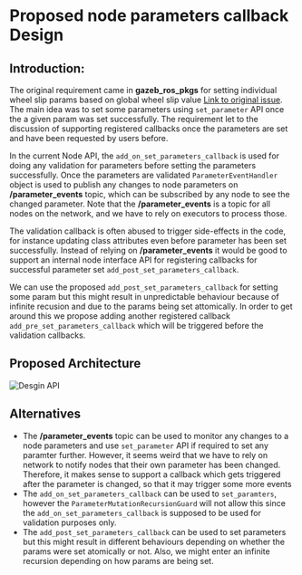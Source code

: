 # Proposed node parameters callback Design

## Introduction:

 The original requirement came in **gazeb_ros_pkgs** for setting individual wheel slip params based on global wheel slip value [Link to original issue](https://github.com/ros-simulation/gazebo_ros_pkgs/pull/1365). The main idea was to set some parameters using ```set_parameter``` API once the a given param was set successfully. The requirement let to the discussion of supporting registered callbacks once the parameters are set and have been requested by users before. 

In the current Node API, the ```add_on_set_parameters_callback``` is used for doing any validation for parameters before setting the parameters successfully. Once the parameters are validated ```ParameterEventHandler``` object is used to publish any changes to node parameters on **/parameter_events** topic, which can be subscribed by any node to see the changed parameter. Note that the **/parameter_events** is a topic for all nodes on the network, and we have to rely on executors to process those.

 The validation callback is often abused to trigger side-effects in the code, for instance updating class attributes even before parameter has been set successfully. Instead of relying on **/parameter_events** it would be good to support an internal node interface API for registering callbacks for successful parameter set ```add_post_set_parameters_callback```.

 We can use the proposed ```add_post_set_parameters_callback``` for setting some param but this might result in unpredictable behaviour because of infinite recusion and due to the params being set attomically. In order to get around this we propose adding another registered callback ```add_pre_set_parameters_callback``` which will be triggered before the validation callbacks.

## Proposed Architecture

![Desgin API](https://github.com/ros2/rclcpp/blob/deepanshu/local-param-changed-callback-support/rclcpp/doc/param_callback_design.png?raw=true)

## Alternatives

* The **/parameter_events** topic can be used to monitor any changes to a node parameters and use ```set_parameter``` API if required to set any paramter further. However, it seems weird that we have to rely on network to notify nodes that their own parameter has been changed. Therefore, it makes sense to support a callback which gets triggered after the parameter is changed, so that it may trigger some more events
* The ```add_on_set_parameters_callback``` can be used to ```set_paramters```, however the ```ParameterMutationRecursionGuard``` will not allow this since the ```add_on_set_parameters_callback``` is supposed to be used for validation purposes only.
* The ```add_post_set_parameters_callback```  can be used to set parameters but this might result in different behaviours depending on whether the params were set atomically or not. Also, we might enter an infinite recursion depending on how params are being set. 